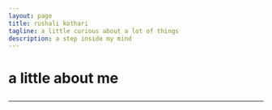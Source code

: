 ```yaml
---
layout: page
title: rushali kothari
tagline: a little curious about a lot of things
description: a step inside my mind
---
```


<html>
	<body>
		<h1/> a little about me
	</body>
</html>

---
